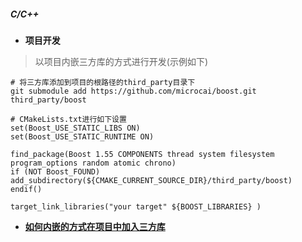 ##### C/C++

- **项目开发**
> 以项目内嵌三方库的方式进行开发(示例如下)  

```shell
# 将三方库添加到项目的根路径的third_party目录下
git submodule add https://github.com/microcai/boost.git third_party/boost

# CMakeLists.txt进行如下设置
set(Boost_USE_STATIC_LIBS ON)
set(Boost_USE_STATIC_RUNTIME ON)

find_package(Boost 1.55 COMPONENTS thread system filesystem program_options random atomic chrono)
if (NOT Boost_FOUND)
add_subdirectory(${CMAKE_CURRENT_SOURCE_DIR}/third_party/boost)
endif()

target_link_libraries("your target" ${BOOST_LIBRARIES} )
```

- **[如何内嵌的方式在项目中加入三方库](https://github.com/avplayer/avpn/tree/master/third_party/boost)**